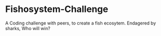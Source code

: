# Fishosystem-Challenge
A Coding challenge with peers, to create a fish ecosytem. Endagered by sharks, Who will win?
